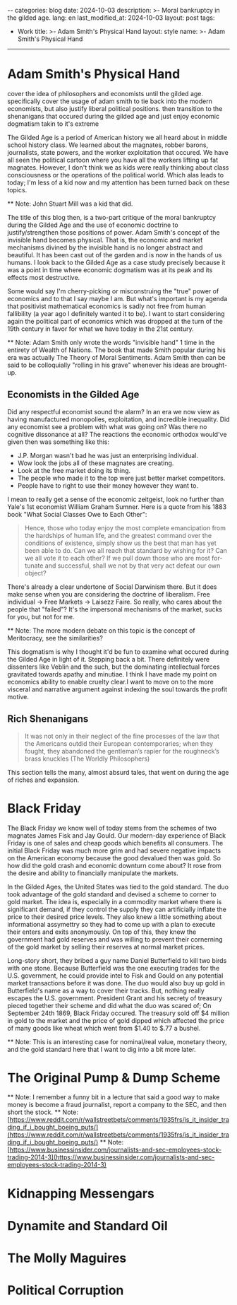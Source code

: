 --
categories:       blog
date:             2024-10-03
description:  >-
    Moral bankruptcy in the gilded age.
lang:             en
last_modified_at: 2024-10-03
layout:           post
tags:
- Work
title: >-
    Adam Smith's Physical Hand
layout:           style
name: >-
    Adam Smith's Physical Hand 
---

# Adam Smith's Physical Hand

cover the idea of philosophers and economists until the gilded age. specifically cover the usage of adam smith to tie back into the modern economists, but also justify liberal political positions. then transition to the shenanigans that occured during the gilded age and just enjoy economic dogmatism takin to it's extreme

The Gilded Age is a period of American history we all heard about in middle school history class. We learned about the magnates, robber barons, journalists, state powers, and the worker exploitation that occured. We have all seen the political cartoon where you have all the workers lifting up fat magnates. However, I don't think we as kids were really thinking about class consciousness or the operations of the political world. Which alas leads to today; I'm less of a kid now and my attention has been turned back on these topics.

** Note: John Stuart Mill was a kid that did.

The title of this blog then, is a two-part critique of the moral bankruptcy during the Gilded Age and the use of economic doctrine to justify/strengthen those positions of power. Adam Smith's concept of the invisible hand becomes physical. That is, the economic and market mechanisms divined by the invisible hand is no longer abstract and beautiful. It has been cast out of the garden and is now in the hands of us humans. I look back to the Gilded Age as a case study precisely because it was a point in time where economic dogmatism was at its peak and its effects most destructive.

Some would say I'm cherry-picking or misconstruing the "true" power of economics and to that I say maybe I am. But what's important is my agenda that positivist mathematical economics is sadly not free from human fallibility (a year ago I definitely wanted it to be). I want to start considering again the political part of economics which was dropped at the turn of the 19th century in favor for what we have today in the 21st century.

** Note: Adam Smith only wrote the words "invisible hand" 1 time in the entirety of Wealth of Nations. The book that made Smith popular during his era was actually The Theory of Moral Sentiments. Adam Smith then can be said to be colloquially "rolling in his grave" whenever his ideas are brought-up.

## Economists in the Gilded Age 

Did any respectful economist sound the alarm? In an era we now view as having manufactured monopolies, exploitation, and incredible inequality. Did any economist see a problem with what was going on? Was there no cognitive dissonance at all? The reactions the economic orthodox would've given then was something like this: 

- J.P. Morgan wasn't bad he was just an enterprising individual.
- Wow look the jobs all of these magnates are creating.
- Look at the free market doing its thing.
- The people who made it to the top were just better market competitors.
- People have to right to use their money however they want to.

I mean to really get a sense of the economic zeitgeist, look no further than Yale's 1st economist William Graham Sumner. Here is a quote from his 1883 book "What Social Classes Owe to Each Other":

> Hence, those who today enjoy the most complete emancipation from the hardships of human life, and the greatest command over the conditions of existence, simply show us the best that man has yet been able to do. Can we all reach that standard by wishing for it? Can we all vote it to each other? If we pull down those who are most for-tunate and successful, shall we not by that very act defeat our own object? 

There's already a clear undertone of Social Darwinism there. But it does make sense when you are considering the doctrine of liberalism. Free individual -> Free Markets -> Laisezz Faire. So really, who cares about the people that "failed"? It's the impersonal mechanisms of the market, sucks for you, but not for me. 

** Note: The more modern debate on this topic is the concept of Meritocracy, see the similarities?

This dogmatism is why I thought it'd be fun to examine what occured during the Gilded Age in light of it. Stepping back a bit. There definitely were dissenters like Veblin and the such, but the dominating intellectual forces gravitated towards apathy and minutiae. I think I have made my point on economics ability to enable cruelty clear.I want to move on to the more visceral and narrative argument against indexing the soul towards the profit motive.

## Rich Shenanigans

> It was not only in their neglect of the fine processes of the law that the Americans outdid their European contemporaries; when they fought, they abandoned the gentleman’s rapier for the roughneck’s brass knuckles (The Worldly Philosophers)

This section tells the many, almost absurd tales, that went on during the age of riches and expansion.

# Black Friday

The Black Friday we know well of today stems from the schemes of two magnates James Fisk and Jay Gould. Our modern-day experience of Black Friday is one of sales and cheap goods which benefits all consumers. The initial Black Friday was much more grim and had severe negative impacts on the American economy because the good devalued then was gold. So how did the gold crash and economic downturn come about? It rose from the desire and ability to financially manipulate the markets.

In the Gilded Ages, the United States was tied to the gold standard. The duo took advantage of the gold standard and devised a scheme to corner to gold market. The idea is, especially in a commodity market where there is significant demand, if they control the supply they can artificially inflate the price to their desired price levels. They also knew a little something about informational assymettry so they had to come up with a plan to execute their enters and exits anonymously. On top of this, they knew the government had gold reserves and was willing to prevent their cornerning of the gold market by selling their reserves at normal market prices.

Long-story short, they bribed a guy name Daniel Butterfield to kill two birds with one stone. Because Butterfield was the one executing trades for the U.S. government, he could provide intel to Fisk and Gould on any potential market transactions before it was done. The duo would also buy up gold in Butterfield's name as a way to cover their tracks. But, nothing really escapes the U.S. government. President Grant and his secrety of treasury pieced together their scheme and did what the duo was scared of; On September 24th 1869, Black Friday occured. The treasury sold off $4 million in gold to the market and the price of gold dipped which affected the price of many goods like wheat which went from $1.40 to $.77 a bushel.

** Note: This is an interesting case for nominal/real value, monetary theory, and the gold standard here that I want to dig into a bit more later.

# The Original Pump & Dump Scheme

** Note: I remember a funny bit in a lecture that said a good way to make money is become a fraud journalist, report a company to the SEC, and then short the stock.
** Note: [https://www.reddit.com/r/wallstreetbets/comments/1935frs/is_it_insider_trading_if_i_bought_boeing_puts/](https://www.reddit.com/r/wallstreetbets/comments/1935frs/is_it_insider_trading_if_i_bought_boeing_puts/)
** Note: [https://www.businessinsider.com/journalists-and-sec-employees-stock-trading-2014-3](https://www.businessinsider.com/journalists-and-sec-employees-stock-trading-2014-3)

# Kidnapping Messengars

# Dynamite and Standard Oil

# The Molly Maguires

# Political Corruption
